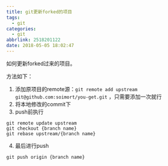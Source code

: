 ```yaml
---
title: git更新forked的项目
tags:
  - git
categories:
  - git
abbrlink: 2518201122
date: 2018-05-05 18:02:47
---
```


如何更新forked过来的项目。
<!-- more -->
方法如下：
1. 添加原项目的remote源：`git remote add upstream git@github.com:soimort/you-get.git` ，只需要添加一次就行
2. 将本地修改的commit下
3. push前执行
``` 
git remote update upstream
git checkout {branch name}
git rebase upstream/{branch name}
```
4. 最后进行push
``` 
git push origin {branch name}
```